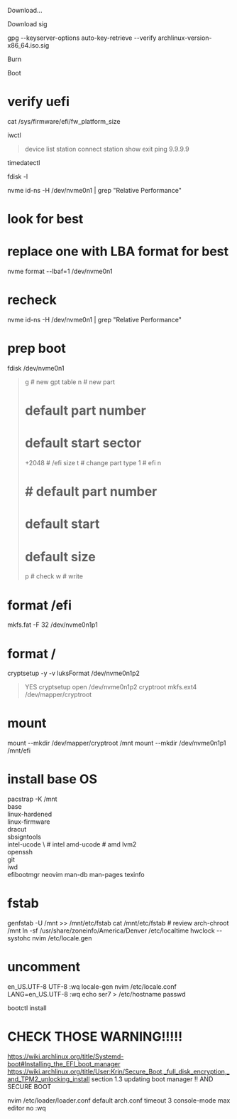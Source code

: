 Download...

Download sig

gpg --keyserver-options auto-key-retrieve --verify archlinux-version-x86_64.iso.sig

Burn

Boot

# verify uefi
cat /sys/firmware/efi/fw_platform_size

iwctl
> device list
> station <device> connect <ssid>
> station <device> show
> exit
ping 9.9.9.9

timedatectl

fdisk -l

nvme id-ns -H /dev/nvme0n1 | grep "Relative Performance"

# look for best

# replace one with LBA format for best
nvme format --lbaf=1 /dev/nvme0n1

# recheck
nvme id-ns -H /dev/nvme0n1 | grep "Relative Performance"

# prep boot
fdisk /dev/nvme0n1
> g # new gpt table
> n # new part
> # <enter> default part number
> # <enter> default start sector
> +2048 # /efi size
> t # change part type
> 1 # efi
> n
> # <enter> # default part number
> # <enter> default start
> # <enter> default size
> p # check
> w # write

# format /efi
mkfs.fat -F 32 /dev/nvme0n1p1
# format /
cryptsetup -y -v luksFormat /dev/nvme0n1p2
> YES
> <pass phrase>
> <pass phrase>
cryptsetup open /dev/nvme0n1p2 cryptroot
mkfs.ext4 /dev/mapper/cryptroot

# mount
mount --mkdir /dev/mapper/cryptroot /mnt
mount --mkdir /dev/nvme0n1p1 /mnt/efi

# install base OS
pacstrap -K /mnt \
    base \
    linux-hardened \
    linux-firmware \
    dracut \
    sbsigntools \
    intel-ucode \ # intel
    amd-ucode     # amd
    lvm2 \
    openssh \
    git \
    iwd \
    efibootmgr
    neovim man-db man-pages texinfo
# fstab
genfstab -U /mnt >> /mnt/etc/fstab
cat /mnt/etc/fstab # review
arch-chroot /mnt
ln -sf /usr/share/zoneinfo/America/Denver /etc/localtime
hwclock --systohc
nvim /etc/locale.gen
# uncomment
en_US.UTF-8 UTF-8
:wq
locale-gen
nvim /etc/locale.conf
LANG=en_US.UTF-8
:wq
echo ser7 > /etc/hostname
passwd
> <password>
> <password>

bootctl install
# CHECK THOSE WARNING!!!!!
https://wiki.archlinux.org/title/Systemd-boot#Installing_the_EFI_boot_manager
https://wiki.archlinux.org/title/User:Krin/Secure_Boot,_full_disk_encryption,_and_TPM2_unlocking_install
section 1.3 updating boot manager
!! AND SECURE BOOT



nvim /etc/loader/loader.conf
default  arch.conf
timeout  3
console-mode max
editor   no
:wq
